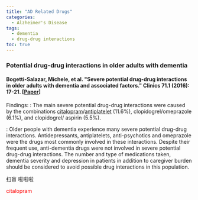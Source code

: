 ```yaml
---
title: "AD Related Drugs"
categories:
  - Alzheimer's Disease
tags:
  - dementia
  - drug-drug interactions
toc: true
---
```


### Potential drug-drug interactions in older adults with dementia

#### Bogetti-Salazar, Michele, et al. "Severe potential drug-drug interactions in older adults with dementia and associated factors." Clinics 71.1 (2016): 17-21. [[Paper](https://www.ncbi.nlm.nih.gov/pmc/articles/PMC4763155/pdf/cln-71-01-017.pdf)]

Findings:
:   The main severe potential drug-drug interactions were caused by the combinations [citalopram](https://www.drugs.com/citalopram.html)/[antiplatelet](https://www.drugs.com/drug-class/antiplatelet-agents.html) (11.6%), clopidogrel/omeprazole (6.1%), and clopidogrel/ aspirin (5.5%). 

:   Older people with dementia experience many severe potential drug-drug interactions. Antidepressants, antiplatelets, anti-psychotics and omeprazole were the drugs most commonly involved in these interactions. Despite their frequent use, anti-dementia drugs were not involved in severe potential drug-drug interactions. The number and type of medications taken, dementia severity and depression in patients in addition to caregiver burden should be considered to avoid possible drug interactions in this population.

扫盲 啦啦啦

<font color='red'>citalopram</font> 



